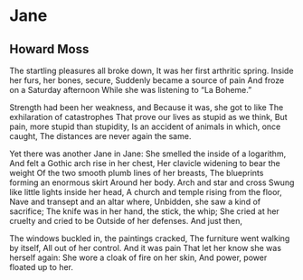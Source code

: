 # Jane
## Howard Moss
The startling pleasures all broke down,
It was her first arthritic spring.
Inside her furs, her bones, secure,
Suddenly became a source of pain
And froze on a Saturday afternoon
While she was listening to “La Boheme.”

Strength had been her weakness, and
Because it was, she got to like
The exhilaration of catastrophes
That prove our lives as stupid as we think,
But pain, more stupid than stupidity,
Is an accident of animals in which, once caught,
The distances are never again the same.

Yet there was another Jane in Jane:
She smelled the inside of a logarithm,
And felt a Gothic arch rise in her chest,
Her clavicle widening to bear the weight
Of the two smooth plumb lines of her breasts,
The blueprints forming an enormous skirt
Around her body. Arch and star and cross
Swung like little lights inside her head,
A church and temple rising from the floor,
Nave and transept and an altar where,
Unbidden, she saw a kind of sacrifice;
The knife was in her hand, the stick, the whip;
She cried at her cruelty and cried to be
Outside of her defenses. And just then,

The windows buckled in, the paintings cracked,
The furniture went walking by itself,
All out of her control. And it was pain
That let her know she was herself again:
She wore a cloak of fire on her skin,
And power, power floated up to her.